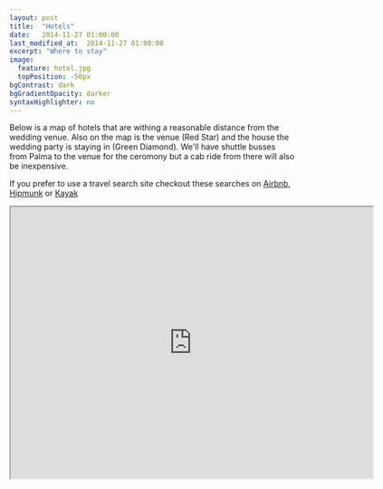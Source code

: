 ```yaml
---
layout: post
title:  "Hotels"
date:   2014-11-27 01:00:00
last_modified_at:  2014-11-27 01:00:00
excerpt: "Where to stay"
image:
  feature: hotel.jpg
  topPosition: -50px
bgContrast: dark
bgGradientOpacity: darker
syntaxHighlighter: no
---
```

Below is a map of hotels that are withing a reasonable distance from the 
wedding venue. Also on the map is the venue (Red Star) and the house the
wedding party is staying in (Green Diamond).
We'll have shuttle busses from Palma to the venue for the ceromony but a 
cab ride from there will also be inexpensive.

If you prefer to use a travel search site checkout these searches on [Airbnb](https://www.airbnb.com/s/Palma--Spain?checkin=06%2F17%2F2016&checkout=06%2F26%2F2016&guests=&zoom=13&search_by_map=true&sw_lat=39.544873392281964&sw_lng=2.628592803456513&ne_lat=39.60853851779327&ne_lng=2.709616973378388&ss_id=o6hwjmgd),
[Hipmunk](https://www.hipmunk.com/hotels#w=Palma,+Spain;i=2016-06-17;o=2016-06-27)
or [Kayak](http://www.kayak.com/hotels/Palma-de-Mallorca,Spain-c12458/2016-06-17/2016-06-27/2guests)

<iframe src="https://www.google.com/maps/d/embed?mid=zetH2TTStHKQ.klH9Kt1jkOb4" width="640" height="480"></iframe>
